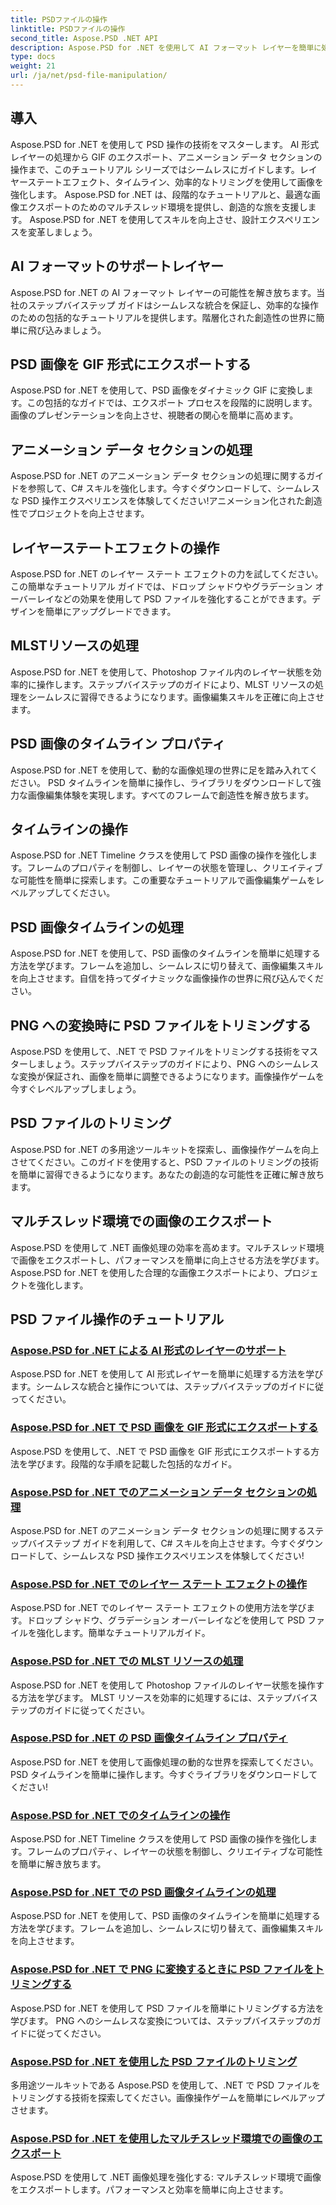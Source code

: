 ```yaml
---
title: PSDファイルの操作
linktitle: PSDファイルの操作
second_title: Aspose.PSD .NET API
description: Aspose.PSD for .NET を使用して AI フォーマット レイヤーを簡単に処理します。 PSD 画像を GIF にエクスポートし、アニメーション データ セクションを処理し、レイヤー状態を操作する方法を学びます。
type: docs
weight: 21
url: /ja/net/psd-file-manipulation/
---
```

## 導入

Aspose.PSD for .NET を使用して PSD 操作の技術をマスターします。 AI 形式レイヤーの処理から GIF のエクスポート、アニメーション データ セクションの操作まで、このチュートリアル シリーズではシームレスにガイドします。レイヤーステートエフェクト、タイムライン、効率的なトリミングを使用して画像を強化します。 Aspose.PSD for .NET は、段階的なチュートリアルと、最適な画像エクスポートのためのマルチスレッド環境を提供し、創造的な旅を支援します。 Aspose.PSD for .NET を使用してスキルを向上させ、設計エクスペリエンスを変革しましょう。

## AI フォーマットのサポートレイヤー

Aspose.PSD for .NET の AI フォーマット レイヤーの可能性を解き放ちます。当社のステップバイステップ ガイドはシームレスな統合を保証し、効率的な操作のための包括的なチュートリアルを提供します。階層化された創造性の世界に簡単に飛び込みましょう。

## PSD 画像を GIF 形式にエクスポートする

Aspose.PSD for .NET を使用して、PSD 画像をダイナミック GIF に変換します。この包括的なガイドでは、エクスポート プロセスを段階的に説明します。画像のプレゼンテーションを向上させ、視聴者の関心を簡単に高めます。

## アニメーション データ セクションの処理

Aspose.PSD for .NET のアニメーション データ セクションの処理に関するガイドを参照して、C# スキルを強化します。今すぐダウンロードして、シームレスな PSD 操作エクスペリエンスを体験してください!アニメーション化された創造性でプロジェクトを向上させます。

## レイヤーステートエフェクトの操作

Aspose.PSD for .NET のレイヤー ステート エフェクトの力を試してください。この簡単なチュートリアル ガイドでは、ドロップ シャドウやグラデーション オーバーレイなどの効果を使用して PSD ファイルを強化することができます。デザインを簡単にアップグレードできます。

## MLSTリソースの処理

Aspose.PSD for .NET を使用して、Photoshop ファイル内のレイヤー状態を効率的に操作します。ステップバイステップのガイドにより、MLST リソースの処理をシームレスに習得できるようになります。画像編集スキルを正確に向上させます。

## PSD 画像のタイムライン プロパティ

Aspose.PSD for .NET を使用して、動的な画像処理の世界に足を踏み入れてください。 PSD タイムラインを簡単に操作し、ライブラリをダウンロードして強力な画像編集体験を実現します。すべてのフレームで創造性を解き放ちます。

## タイムラインの操作

Aspose.PSD for .NET Timeline クラスを使用して PSD 画像の操作を強化します。フレームのプロパティを制御し、レイヤーの状態を管理し、クリエイティブな可能性を簡単に探索します。この重要なチュートリアルで画像編集ゲームをレベルアップしてください。

## PSD 画像タイムラインの処理

Aspose.PSD for .NET を使用して、PSD 画像のタイムラインを簡単に処理する方法を学びます。フレームを追加し、シームレスに切り替えて、画像編集スキルを向上させます。自信を持ってダイナミックな画像操作の世界に飛び込んでください。

## PNG への変換時に PSD ファイルをトリミングする

Aspose.PSD を使用して、.NET で PSD ファイルをトリミングする技術をマスターしましょう。ステップバイステップのガイドにより、PNG へのシームレスな変換が保証され、画像を簡単に調整できるようになります。画像操作ゲームを今すぐレベルアップしましょう。

## PSD ファイルのトリミング

Aspose.PSD for .NET の多用途ツールキットを探索し、画像操作ゲームを向上させてください。このガイドを使用すると、PSD ファイルのトリミングの技術を簡単に習得できるようになります。あなたの創造的な可能性を正確に解き放ちます。

## マルチスレッド環境での画像のエクスポート

Aspose.PSD を使用して .NET 画像処理の効率を高めます。マルチスレッド環境で画像をエクスポートし、パフォーマンスを簡単に向上させる方法を学びます。 Aspose.PSD for .NET を使用した合理的な画像エクスポートにより、プロジェクトを強化します。
## PSD ファイル操作のチュートリアル
### [Aspose.PSD for .NET による AI 形式のレイヤーのサポート](./support-layers-ai-format/)
Aspose.PSD for .NET を使用して AI 形式レイヤーを簡単に処理する方法を学びます。シームレスな統合と操作については、ステップバイステップのガイドに従ってください。
### [Aspose.PSD for .NET で PSD 画像を GIF 形式にエクスポートする](./export-psd-to-gif/)
Aspose.PSD を使用して、.NET で PSD 画像を GIF 形式にエクスポートする方法を学びます。段階的な手順を記載した包括的なガイド。
### [Aspose.PSD for .NET でのアニメーション データ セクションの処理](./animated-data-sections/)
Aspose.PSD for .NET のアニメーション データ セクションの処理に関するステップバイステップ ガイドを利用して、C# スキルを向上させます。今すぐダウンロードして、シームレスな PSD 操作エクスペリエンスを体験してください!
### [Aspose.PSD for .NET でのレイヤー ステート エフェクトの操作](./layer-state-effects/)
Aspose.PSD for .NET でのレイヤー ステート エフェクトの使用方法を学びます。ドロップ シャドウ、グラデーション オーバーレイなどを使用して PSD ファイルを強化します。簡単なチュートリアルガイド。
### [Aspose.PSD for .NET での MLST リソースの処理](./mlst-resources/)
Aspose.PSD for .NET を使用して Photoshop ファイルのレイヤー状態を操作する方法を学びます。 MLST リソースを効率的に処理するには、ステップバイステップのガイドに従ってください。
### [Aspose.PSD for .NET の PSD 画像タイムライン プロパティ](./psd-image-timeline-property/)
Aspose.PSD for .NET を使用して画像処理の動的な世界を探索してください。 PSD タイムラインを簡単に操作します。今すぐライブラリをダウンロードしてください!
### [Aspose.PSD for .NET でのタイムラインの操作](./timeline/)
Aspose.PSD for .NET Timeline クラスを使用して PSD 画像の操作を強化します。フレームのプロパティ、レイヤーの状態を制御し、クリエイティブな可能性を簡単に解き放ちます。
### [Aspose.PSD for .NET での PSD 画像タイムラインの処理](./psd-image-timeline/)
Aspose.PSD for .NET を使用して、PSD 画像のタイムラインを簡単に処理する方法を学びます。フレームを追加し、シームレスに切り替えて、画像編集スキルを向上させます。
### [Aspose.PSD for .NET で PNG に変換するときに PSD ファイルをトリミングする](./crop-psd-conversion-png/)
Aspose.PSD for .NET を使用して PSD ファイルを簡単にトリミングする方法を学びます。 PNG へのシームレスな変換については、ステップバイステップのガイドに従ってください。
### [Aspose.PSD for .NET を使用した PSD ファイルのトリミング](./crop-psd-file/)
多用途ツールキットである Aspose.PSD を使用して、.NET で PSD ファイルをトリミングする技術を探索してください。画像操作ゲームを簡単にレベルアップさせます。
### [Aspose.PSD for .NET を使用したマルチスレッド環境での画像のエクスポート](./export-images-multi-thread/)
Aspose.PSD を使用して .NET 画像処理を強化する: マルチスレッド環境で画像をエクスポートします。パフォーマンスと効率を簡単に向上させます。